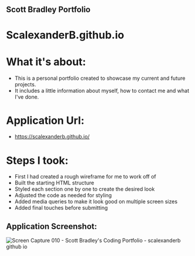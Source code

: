 ## Scott Bradley Portfolio

# ScalexanderB.github.io

# What it's about:

* This is a personal portfolio created to showcase my current and future projects.
* It includes a little information about myself, how to contact me and what I've done.

# Application Url:

* https://scalexanderb.github.io/

# Steps I took:

* First I had created a rough wireframe for me to work off of
* Built the starting HTML structure
* Styled each section one by one to create the desired look
* Adjusted the code as needed for styling
* Added media queries to make it look good on multiple screen sizes
* Added final touches before submitting

## Application Screenshot:

![Screen Capture 010 - Scott Bradley's Coding Portfolio - scalexanderb github io](https://user-images.githubusercontent.com/88293666/132107684-41716836-a50a-445a-aaa2-a2bb8715f017.jpg)

